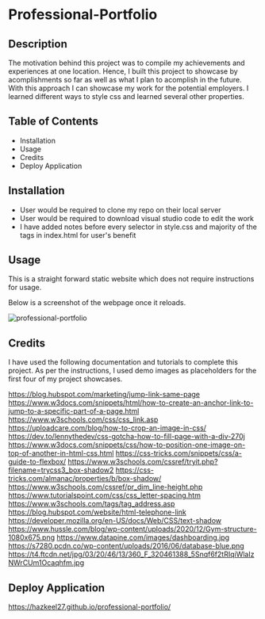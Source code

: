 # Professional-Portfolio

## Description

The motivation behind this project was to compile my achievements and experiences at one location. Hence, I built this project to showcase by acomplishments so far as well as what I plan to acomplish in the future. With this approach I can showcase my work for the potential employers. I learned different ways to style css and learned several other properties.

## Table of Contents
- Installation
- Usage
- Credits
- Deploy Application

## Installation

- User would be required to clone my repo on their local server
- User would be required to download visual studio code to edit the work
- I have added notes before every selector in style.css and majority of the tags in index.html for user's benefit

## Usage

This is a straight forward static website which does not require instructions for usage.

Below is a screenshot of the webpage once it reloads.

![professional-portfolio](https://github.com/hazkeel27/professional-portfolio/assets/55248924/515e6760-525c-4f6a-8d54-efd0ab08c9fe)

## Credits

I have used the following documentation and tutorials to complete this project. As per the instructions, I used demo images as placeholders for the first four of my project showcases.

https://blog.hubspot.com/marketing/jump-link-same-page
https://www.w3docs.com/snippets/html/how-to-create-an-anchor-link-to-jump-to-a-specific-part-of-a-page.html
https://www.w3schools.com/css/css_link.asp
https://uploadcare.com/blog/how-to-crop-an-image-in-css/
https://dev.to/lennythedev/css-gotcha-how-to-fill-page-with-a-div-270j
https://www.w3docs.com/snippets/css/how-to-position-one-image-on-top-of-another-in-html-css.html
https://css-tricks.com/snippets/css/a-guide-to-flexbox/
https://www.w3schools.com/cssref/tryit.php?filename=trycss3_box-shadow2
https://css-tricks.com/almanac/properties/b/box-shadow/
https://www.w3schools.com/cssref/pr_dim_line-height.php
https://www.tutorialspoint.com/css/css_letter-spacing.htm
https://www.w3schools.com/tags/tag_address.asp
https://blog.hubspot.com/website/html-telephone-link
https://developer.mozilla.org/en-US/docs/Web/CSS/text-shadow
https://www.hussle.com/blog/wp-content/uploads/2020/12/Gym-structure-1080x675.png
https://www.datapine.com/images/dashboarding.jpg
https://s7280.pcdn.co/wp-content/uploads/2016/06/database-blue.png
https://t4.ftcdn.net/jpg/03/20/46/13/360_F_320461388_5Snqf6f2tRIqiWlaIzNWrCUm1Ocaqhfm.jpg

## Deploy Application
https://hazkeel27.github.io/professional-portfolio/

